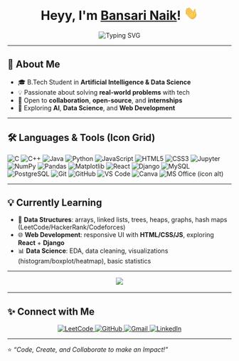 <!-- Header -->
<h1 align="center">
  Heyy, I'm <a href="https://github.com/bansari-naik" target="_blank">Bansari Naik</a>! 
  <img src="https://raw.githubusercontent.com/ABSphreak/ABSphreak/master/gifs/Hi.gif" width="32"/>
</h1>

<p align="center">
  <!-- Animated typing intro -->
  <img src="https://readme-typing-svg.demolab.com?font=Fira+Code&pause=1100&center=true&vCenter=true&width=700&lines=B.Tech+in+AI+%26+Data+Science;Web+Dev+%7C+EDA+%7C+Open+Source;Building+projects+that+make+an+impact+%F0%9F%9A%80" alt="Typing SVG" />
</p>

---

## 🌟 About Me
- 🎓 B.Tech Student in **Artificial Intelligence & Data Science**
- 💡 Passionate about solving **real-world problems** with tech
- 🤝 Open to **collaboration**, **open-source**, and **internships**
- 🚀 Exploring **AI**, **Data Science**, and **Web Development**

---

## 🛠️ Languages & Tools (Icon Grid)

<!-- Icon strip (devicon + brand svgs). Adjust size uniformly with height=48 -->
<p align="left">
  <!-- Core languages -->
  <img src="https://cdn.jsdelivr.net/gh/devicons/devicon/icons/c/c-original.svg" height="48" alt="C"/>
  <img src="https://cdn.jsdelivr.net/gh/devicons/devicon/icons/cplusplus/cplusplus-original.svg" height="48" alt="C++"/>
  <img src="https://cdn.jsdelivr.net/gh/devicons/devicon/icons/java/java-original.svg" height="48" alt="Java"/>
  <img src="https://cdn.jsdelivr.net/gh/devicons/devicon/icons/python/python-original.svg" height="48" alt="Python"/>
  <img src="https://cdn.jsdelivr.net/gh/devicons/devicon/icons/javascript/javascript-original.svg" height="48" alt="JavaScript"/>
  <img src="https://cdn.jsdelivr.net/gh/devicons/devicon/icons/html5/html5-plain.svg" height="48" alt="HTML5"/>
  <img src="https://cdn.jsdelivr.net/gh/devicons/devicon/icons/css3/css3-plain.svg" height="48" alt="CSS3"/>

  <!-- DS / Notebook / Viz -->
  <img src="https://cdn.jsdelivr.net/gh/devicons/devicon/icons/jupyter/jupyter-original.svg" height="48" alt="Jupyter"/>
  <img src="https://cdn.jsdelivr.net/gh/devicons/devicon/icons/numpy/numpy-original.svg" height="48" alt="NumPy"/>
  <img src="https://cdn.jsdelivr.net/gh/devicons/devicon/icons/pandas/pandas-original.svg" height="48" alt="Pandas"/>
  <img src="https://cdn.jsdelivr.net/gh/devicons/devicon/icons/matplotlib/matplotlib-original.svg" height="48" alt="Matplotlib"/>

  <!-- Web stack (learning) -->
  <img src="https://cdn.jsdelivr.net/gh/devicons/devicon/icons/react/react-original.svg" height="48" alt="React"/>
  <img src="https://cdn.jsdelivr.net/gh/devicons/devicon/icons/django/django-plain.svg" height="48" alt="Django"/>

  <!-- DB (optional; remove if not using) -->
  <img src="https://cdn.jsdelivr.net/gh/devicons/devicon/icons/mysql/mysql-original.svg" height="48" alt="MySQL"/>
  <img src="https://cdn.jsdelivr.net/gh/devicons/devicon/icons/postgresql/postgresql-original.svg" height="48" alt="PostgreSQL"/>

  <!-- Tools -->
  <img src="https://cdn.jsdelivr.net/gh/devicons/devicon/icons/git/git-original.svg" height="48" alt="Git"/>
  <img src="https://cdn.jsdelivr.net/gh/devicons/devicon/icons/github/github-original.svg" height="48" alt="GitHub"/>
  <img src="https://cdn.jsdelivr.net/gh/devicons/devicon/icons/vscode/vscode-original.svg" height="48" alt="VS Code"/>
  <img src="https://cdn.jsdelivr.net/gh/devicons/devicon/icons/canva/canva-original.svg" height="48" alt="Canva"/>
  <img src="https://cdn.jsdelivr.net/gh/devicons/devicon/icons/wordpress/wordpress-original.svg" height="48" alt="MS Office (icon alt)"/>
</p>

---

## 💡 Currently Learning
- 🌳 **Data Structures**: arrays, linked lists, trees, heaps, graphs, hash maps (LeetCode/HackerRank/Codeforces)
- 🌐 **Web Development**: responsive UI with **HTML/CSS/JS**, exploring **React** + **Django**
- 📊 **Data Science**: EDA, data cleaning, visualizations (histogram/boxplot/heatmap), basic statistics

---

<p align="center">
  <!-- Most used languages card -->
  <img src="https://github-readme-stats.vercel.app/api/top-langs/?username=bansari-naik&layout=compact&theme=radical" height="170" />
</p>

---

## ✨ Connect with Me 

<p align="center">
  <!-- LeetCode -->
  <a href="https://leetcode.com/your-leetcode-username/">
    <img src="https://cdn.jsdelivr.net/gh/devicons/devicon/icons/leetcode/leetcode-original.svg" height="48" alt="LeetCode"/>
  </a>

  <!-- GitHub -->
  <a href="https://github.com/bansari-naik">
    <img src="https://cdn.jsdelivr.net/gh/devicons/devicon/icons/github/github-original.svg" height="48" alt="GitHub"/>
  </a>

  <!-- Gmail -->
  <a href="mailto:bansarimehulnaik07@gmail.com">
    <img src="https://cdn-icons-png.flaticon.com/512/281/281769.png" height="48" alt="Gmail"/>
  </a>

  <!-- LinkedIn -->
  <a href="https://www.linkedin.com/in/bansari-naik-426b7529b">
    <img src="https://cdn.jsdelivr.net/gh/devicons/devicon/icons/linkedin/linkedin-original.svg" height="48" alt="LinkedIn"/>
  </a>
</p>

---

⭐ *“Code, Create, and Collaborate to make an Impact!”*  
